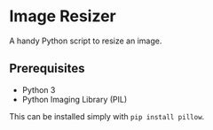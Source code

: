# Image Resizer

A handy Python script to resize an image.

## Prerequisites 

- Python 3
- Python Imaging Library (PIL)

This can be installed simply with `pip install pillow`.
